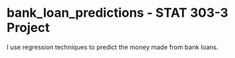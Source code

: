 # bank_loan_predictions - STAT 303-3 Project
I use regression techniques to predict the money made from bank loans. 
